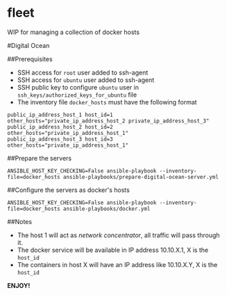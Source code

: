 fleet
=====

WIP for managing a collection of docker hosts


#Digital Ocean

##Prerequisites

* SSH access for `root` user added to ssh-agent
* SSH access for `ubuntu` user added to ssh-agent
* SSH public key to configure `ubuntu` user in `ssh_keys/authorized_keys_for_ubuntu` file
* The inventory file `docker_hosts` must have the following format

```
public_ip_address_host_1 host_id=1 other_hosts="private_ip_address_host_2 private_ip_address_host_3"
public_ip_address_host_2 host_id=2 other_hosts="private_ip_address_host_1"
public_ip_address_host_3 host_id=3 other_hosts="private_ip_address_host_1"
```

##Prepare the servers

```
ANSIBLE_HOST_KEY_CHECKING=False ansible-playbook --inventory-file=docker_hosts ansible-playbooks/prepare-digital-ocean-server.yml
```

##Configure the servers as docker's hosts

```
ANSIBLE_HOST_KEY_CHECKING=False ansible-playbook --inventory-file=docker_hosts ansible-playbooks/docker.yml
```

##Notes

* The host 1 will act as *network concentrator*, all traffic will pass through it.
* The docker service will be available in IP address 10.10.X.1, X is the `host_id`
* The containers in host X will have an IP address like 10.10.X.Y, X is the `host_id`

**ENJOY!**